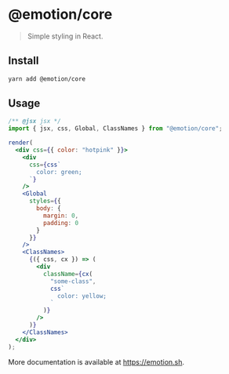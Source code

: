 # @emotion/core

> Simple styling in React.

## Install

```bash
yarn add @emotion/core
```

## Usage

```jsx
/** @jsx jsx */
import { jsx, css, Global, ClassNames } from "@emotion/core";

render(
  <div css={{ color: "hotpink" }}>
    <div
      css={css`
        color: green;
      `}
    />
    <Global
      styles={{
        body: {
          margin: 0,
          padding: 0
        }
      }}
    />
    <ClassNames>
      {({ css, cx }) => (
        <div
          className={cx(
            "some-class",
            css`
              color: yellow;
            `
          )}
        />
      )}
    </ClassNames>
  </div>
);
```

More documentation is available at https://emotion.sh.
